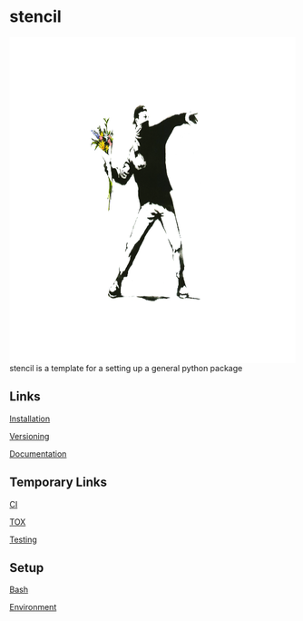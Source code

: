 stencil
=====================================================================================================

<img align="right" src="docs/pictures/cover.jpeg" height="575" width="1400">

stencil is a template for a setting up a general python package

Links
-----
[Installation](docs/md/installation.md)

[Versioning](docs/md/versioning.md)

[Documentation](docs/md/documentation.md)


Temporary Links
---------------
[CI](http://bids.github.io/2015-06-04-berkeley/testing/08-ci.html)

[TOX](https://tox.readthedocs.org/en/latest/)

[Testing](http://bids.github.io/2015-06-04-berkeley/testing/)


Setup
-----

[Bash](https://github.com/barryclark/bashstrap)

[Environment](https://github.com/jshiv/stencil/blob/master/scripts/setup_env.sh)
